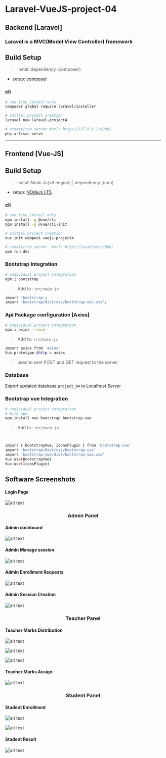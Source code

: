 # Laravel-VueJS-project-04

## Backend [Laravel]
### Laravel is a MVC(Model View Controller) framework

## Build Setup
> install dependency (composer)
* setup: [composer](https://getcomposer.org)

### cli
``` bash
# one time install only
composer global require laravel/installer  

# initial project creation     
laravel new laravel-project4   

# create/run server #url: http://127.0.0.1:8000/                 
php artisan serve                               
```
---
## Frontend [Vue-JS]
## Build Setup
> install Node Js(v8 engine) | dependency (npm)
* setup: [NOdeJs LTS](https://nodejs.org/en/download/)

### cli
``` bash
# one time install only
npm install -g @vue/cli                        
npm install -g @vue/cli-init                   

# initial project creation
vue init webpack vuejs-project4          

# create/run server  #url: http://localhost:8080/
npm run dev                                     
```

### Bootstrap Integration
``` bash
# individual project integration
npm i bootstrap
```
> Add to : ``` src/main.js ```
``` bash
import 'bootstrap'; 
import 'bootstrap/dist/css/bootstrap.min.css'; 
```

### Api Package configuration [Axios]
``` bash
# individual project integration
npm i axios --save
```
> Add to:  ``` src/main.js ```
``` bash
import axios from 'axios'
Vue.prototype.$http = axios
```
> used to sent POST and GET request to the server

### Database
Export updated database ```project_04``` to Localhost Server

### Bootstrap vue Integration
``` bash
# individual project integration
# With npm
npm install vue bootstrap bootstrap-vue
```
> Add to : ``` src/main.js ```
``` bash


import { BootstrapVue, IconsPlugin } from 'bootstrap-vue' 
import 'bootstrap/dist/css/bootstrap.css'
import 'bootstrap-vue/dist/bootstrap-vue.css'
Vue.use(BootstrapVue)
Vue.use(IconsPlugin)
```

## Software Screenshots

#### Login Page

![alt text](https://github.com/Tonmoyhridhaan/SD-laravel-vuejs/blob/master/images/Screenshot%202024-02-13%20at%201.42.53%20PM.png)

<h3 align="center">Admin Panel</h3>

#### Admin dashboard

![alt text](https://github.com/Tonmoyhridhaan/SD-laravel-vuejs/blob/master/images/Screenshot%202024-02-13%20at%201.42.02%20PM.png)

#### Admin Manage session

![alt text](https://github.com/Tonmoyhridhaan/SD-laravel-vuejs/blob/master/images/Screenshot%202024-02-13%20at%201.45.43%20PM.png)

#### Admin Enrollment Requests

![alt text](https://github.com/Tonmoyhridhaan/SD-laravel-vuejs/blob/master/images/Screenshot%202024-02-13%20at%201.47.35%20PM.png)

#### Admin Session Creation

![alt text](https://github.com/Tonmoyhridhaan/SD-laravel-vuejs/blob/master/images/Screenshot%202024-02-13%20at%201.50.12%20PM.png)

<h3 align="center">Teacher Panel</h3>

#### Teacher Marks Distribution

![alt text](https://github.com/Tonmoyhridhaan/SD-laravel-vuejs/blob/master/images/Screenshot%202024-02-13%20at%202.19.47%20PM.png)

![alt text](https://github.com/Tonmoyhridhaan/SD-laravel-vuejs/blob/master/images/Screenshot%202024-02-13%20at%202.20.01%20PM.png)

![alt text](https://github.com/Tonmoyhridhaan/SD-laravel-vuejs/blob/master/images/Screenshot%202024-02-13%20at%202.20.18%20PM.png)

#### Teacher Marks Assign

![alt text](https://github.com/Tonmoyhridhaan/SD-laravel-vuejs/blob/master/images/Screenshot%202024-02-13%20at%201.43.53%20PM.png)

<h3 align="center">Student Panel</h3>

#### Student Enrollment

![alt text](https://github.com/Tonmoyhridhaan/SD-laravel-vuejs/blob/master/images/Screenshot%202024-02-13%20at%201.44.53%20PM.png)

![alt text](https://github.com/Tonmoyhridhaan/SD-laravel-vuejs/blob/master/images/Screenshot%202024-02-13%20at%201.44.57%20PM.png)

#### Student Result

![alt text](https://github.com/Tonmoyhridhaan/SD-laravel-vuejs/blob/master/images/Screenshot%202024-02-13%20at%201.45.17%20PM.png)

